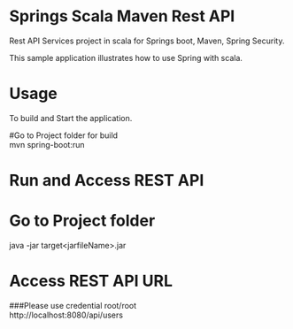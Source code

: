 # Springs Scala  Maven Rest API                                                             
Rest API Services project in scala for Springs boot, Maven, Spring Security.

This sample application illustrates how to use Spring with scala. 

# Usage
To build and Start the application.

#Go to Project folder for build              
mvn spring-boot:run

# Run and Access REST API                                                                                

# Go to Project folder                                                                    
java -jar target\<jarfileName>.jar                                                                                   

# Access REST API URL                                                 
###Please use credential root/root                                                                                                                  
http://localhost:8080/api/users
